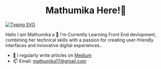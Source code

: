 <h1 align="center"> Mathumika Here!👋</h1>
<a href="https://git.io/typing-svg"><img src="https://readme-typing-svg.herokuapp.com?font=poppins&weight=900&size=25&pause=1000&color=BBA210&width=435&lines=I'm+a+Frontend+Developer" alt="Typing SVG" /></a>

<p align="left">Hello I am Mathumika a 🌱 I'm Currently Learning
 Front End devlopment, combining her technical skills with a passion for creating user-friendly interfaces and innovative digital experiences..</p>


- 📝 I regularly write articles on [Medium](https://medium.com/@mathumika17)
- 📫 Email: mathumika17@gmail.com
